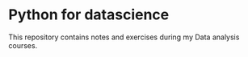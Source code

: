 # Python for datascience
This repository contains notes and exercises during my Data analysis courses.
